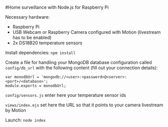 #Home surveillance with Node.js for Raspberry Pi

Necessary hardware:
- Raspberry Pi
- USB Webcam or Raspberry Camera configured with Motion (livestream has to be enabled)
- 2x DS18B20 temperature sensors

Install dependencies: `npm install`

Create a file for handling your MongoDB database configuration called
`config/db_url` with the following content (fill out your connection details):
```
var monodbUrl = 'mongodb://<user>:<password>@<server>:<port>/<database>';
module.exports = monodbUrl;
```

`config/sensors.js` enter here your temperature sensor ids

`views/index.ejs` set here the URL so that it points to your camera livestream by Motion 

Launch: `node index`
